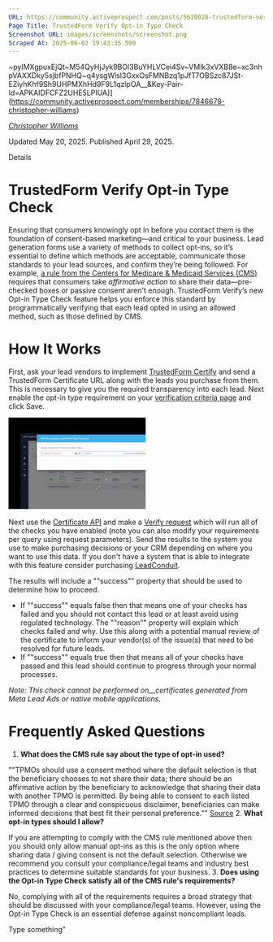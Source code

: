 ```yaml
---
URL: https://community.activeprospect.com/posts/5619028-trustedform-verify-opt-in-type-check
Page Title: TrustedForm Verify Opt-in Type Check
Screenshot URL: images/screenshots/screenshot.png
Scraped At: 2025-06-02 19:43:35.599
---
```

~pylMXgpuxEjQt~M54QyHjJyk9BOl3BuYHLVCei4Sv~VMlk3xVXB8e~xc3nhpVAXXDky5sjbfPNHQ~q4ysgWisl3GxxOsFMNBzq1pJfT7OBSzc87JSt-EZiyhKhf9Sh9UHPMXhHd9F9L1qzlpOA__&Key-Pair-Id=APKAIDFCFZ2UHE5LPIUA)](https://community.activeprospect.com/memberships/7846678-christopher-williams)

[_Christopher Williams_](https://community.activeprospect.com/memberships/7846678-christopher-williams)

Updated May 20, 2025. Published April 29, 2025.

Details

# TrustedForm Verify Opt-in Type Check

Ensuring that consumers knowingly opt in before you contact them is the foundation of consent-based marketing—and critical to your business. Lead generation forms use a variety of methods to collect opt-ins, so it’s essential to define which methods are acceptable, communicate those standards to your lead sources, and confirm they’re being followed. For example, [a rule from the Centers for Medicare & Medicaid Services (CMS)](https://www.federalregister.gov/documents/2024/04/23/2024-07105/medicare-program-changes-to-the-medicare-advantage-and-the-medicare-prescription-drug-benefit#p-1610) requires that consumers take _affirmative action_ to share their data—pre-checked boxes or passive consent aren't enough. TrustedForm Verify’s new Opt-in Type Check feature helps you enforce this standard by programmatically verifying that each lead opted in using an allowed method, such as those defined by CMS.

# How It Works

First, ask your lead vendors to implement [TrustedForm Certify](https://activeprospect.com/trustedform/certify?_gl=1*1svxali*_gcl_au*NzQzNzM3ODgwLjE3Mzg1OTY4NTUuMTE5Mzg3NzEzLjE3Mzg4ODY5MzQuMTczODg4Njk1Mg..*_ga*OTA3MjA4OTIuMTY5OTQxNDgwMg..*_ga_QHXBV6N7D1*MTczOTkxNjE0OC42MC4xLjE3Mzk5MjA4NjEuNjAuMC4w) and send a TrustedForm Certificate URL along with the leads you purchase from them. This is necessary to give you the required transparency into each lead. Next enable the opt-in type requirement on your [verification criteria page](https://app.trustedform.com/verification_criteria?__hstc=41051389.1a41a89501f1d419fd6c9e757645e62a.1748893410763.1748893410763.1748893410763.1&__hssc=41051389.1.1748893410763&__hsfp=3707738794) and click Save.

![](images/image-1.png)

Next use the [Certificate API](https://developers.activeprospect.com/docs/trustedform/api/v4.0/tag/Certificate-URL/) and make a [Verify request](https://developers.activeprospect.com/docs/trustedform/api/v4.0/tag/Verify/) which will run all of the checks you have enabled (note you can also modify your requirements per query using request parameters). Send the results to the system you use to make purchasing decisions or your CRM depending on where you want to use this data. If you don't have a system that is able to integrate with this feature consider purchasing [LeadConduit](https://activeprospect.com/leadconduit).

The results will include a ""success"" property that should be used to determine how to proceed.

- If ""success"" equals false then that means one of your checks has failed and you should not contact this lead or at least avoid using regulated technology. The ""reason"" property will explain which checks failed and why. Use this along with a potential manual review of the certificate to inform your vendor(s) of the issue(s) that need to be resolved for future leads.
- If ""success"" equals true then that means all of your checks have passed and this lead should continue to progress through your normal processes.

_Note: This check cannot be performed on__certificates generated from Meta Lead Ads or native mobile applications._

# Frequently Asked Questions

1. **What does the CMS rule say about the type of opt-in used?**

""TPMOs should use a consent method where the default selection is that the beneficiary chooses to not share their data; there should be an affirmative action by the beneficiary to acknowledge that sharing their data with another TPMO is permitted. By being able to consent to each listed TPMO through a clear and conspicuous disclaimer, beneficiaries can make informed decisions that best fit their personal preference."" [Source](https://www.federalregister.gov/documents/2024/04/23/2024-07105/medicare-program-changes-to-the-medicare-advantage-and-the-medicare-prescription-drug-benefit#p-1610)
2. **What opt-in types should I allow?**

If you are attempting to comply with the CMS rule mentioned above then you should only allow manual opt-ins as this is the only option where sharing data / giving consent is not the default selection. Otherwise we recommend you consult your compliance/legal teams and industry best practices to determine suitable standards for your business.
3. **Does using the Opt-in Type Check satisfy all of the CMS rule's requirements?**

No, complying with all of the requirements requires a broad strategy that should be discussed with your compliance/legal teams. However, using the Opt-in Type Check is an essential defense against noncompliant leads.

Type something"

